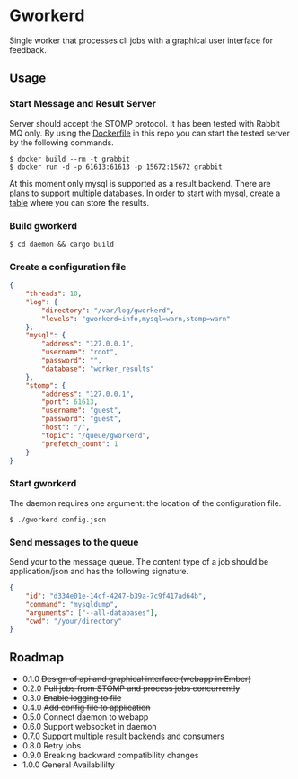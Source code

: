# Gworkerd

Single worker that processes cli jobs with a graphical user interface for feedback.

## Usage

### Start Message and Result Server

Server should accept the STOMP protocol. It has been tested with Rabbit MQ only. By using the
[Dockerfile](assets/docker/Dockerfile) in this repo you can start the tested server by the following commands.

```
$ docker build --rm -t grabbit .
$ docker run -d -p 61613:61613 -p 15672:15672 grabbit
```

At this moment only mysql is supported as a result backend. There are plans to support multiple databases. In order to
start with mysql, create a [table](assets/sql/mysql_worker_results.sql) where you can store the results.

### Build gworkerd

```
$ cd daemon && cargo build
```

### Create a configuration file

```json
{
    "threads": 10,
    "log": {
        "directory": "/var/log/gworkerd",
        "levels": "gworkerd=info,mysql=warn,stomp=warn"
    },
    "mysql": {
        "address": "127.0.0.1",
        "username": "root",
        "password": "",
        "database": "worker_results"
    },
    "stomp": {
        "address": "127.0.0.1",
        "port": 61613,
        "username": "guest",
        "password": "guest",
        "host": "/",
        "topic": "/queue/gworkerd",
        "prefetch_count": 1
    }
}
```

### Start gworkerd

The daemon requires one argument: the location of the configuration file.

```
$ ./gworkerd config.json
```

### Send messages to the queue

Send your to the message queue. The content type of a job should be  application/json and has the following signature.

```json
{
    "id": "d334e01e-14cf-4247-b39a-7c9f417ad64b",
    "command": "mysqldump",
    "arguments": ["--all-databases"],
    "cwd": "/your/directory"
}
```

## Roadmap

* 0.1.0 ~~Design of api and graphical interface (webapp in Ember)~~
* 0.2.0 ~~Pull jobs from STOMP and process jobs concurrently~~
* 0.3.0 ~~Enable logging to file~~
* 0.4.0 ~~Add config file to application~~
* 0.5.0 Connect daemon to webapp
* 0.6.0 Support websocket in daemon
* 0.7.0 Support multiple result backends and consumers
* 0.8.0 Retry jobs
* 0.9.0 Breaking backward compatibility changes
* 1.0.0 General Availabililty